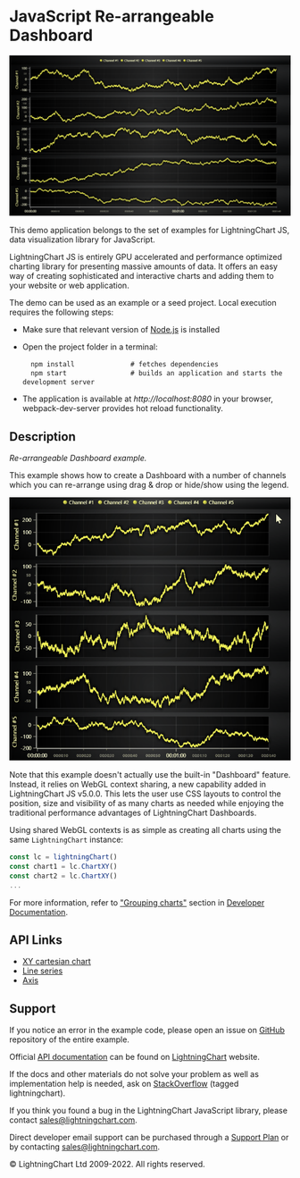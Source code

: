 # JavaScript Re-arrangeable Dashboard

![JavaScript Re-arrangeable Dashboard](dashboardDynamicStacked-darkGold.png)

This demo application belongs to the set of examples for LightningChart JS, data visualization library for JavaScript.

LightningChart JS is entirely GPU accelerated and performance optimized charting library for presenting massive amounts of data. It offers an easy way of creating sophisticated and interactive charts and adding them to your website or web application.

The demo can be used as an example or a seed project. Local execution requires the following steps:

-   Make sure that relevant version of [Node.js](https://nodejs.org/en/download/) is installed
-   Open the project folder in a terminal:

          npm install              # fetches dependencies
          npm start                # builds an application and starts the development server

-   The application is available at _http://localhost:8080_ in your browser, webpack-dev-server provides hot reload functionality.


## Description

_Re-arrangeable Dashboard example._

This example shows how to create a Dashboard with a number of channels which you can re-arrange using drag & drop or hide/show using the legend.

![Hide charts using legend, rearrange charts with drag & drop](./assets/interactions.gif)

Note that this example doesn't actually use the built-in "Dashboard" feature.
Instead, it relies on WebGL context sharing, a new capability added in LightningChart JS v5.0.0.
This lets the user use CSS layouts to control the position, size and visibility of as many charts as needed while enjoying the traditional performance advantages of LightningChart Dashboards.

Using shared WebGL contexts is as simple as creating all charts using the same `LightningChart` instance:

```ts
const lc = lightningChart()
const chart1 = lc.ChartXY()
const chart2 = lc.ChartXY()
...
```

For more information, refer to ["Grouping charts"](https://lightningchart.com/js-charts/docs/basic-topics/grouping-charts/) section in [Developer Documentation](https://lightningchart.com/js-charts/docs/basic-topics/).


## API Links

* [XY cartesian chart]
* [Line series]
* [Axis]


## Support

If you notice an error in the example code, please open an issue on [GitHub][0] repository of the entire example.

Official [API documentation][1] can be found on [LightningChart][2] website.

If the docs and other materials do not solve your problem as well as implementation help is needed, ask on [StackOverflow][3] (tagged lightningchart).

If you think you found a bug in the LightningChart JavaScript library, please contact sales@lightningchart.com.

Direct developer email support can be purchased through a [Support Plan][4] or by contacting sales@lightningchart.com.

[0]: https://github.com/Arction/
[1]: https://lightningchart.com/lightningchart-js-api-documentation/
[2]: https://lightningchart.com
[3]: https://stackoverflow.com/questions/tagged/lightningchart
[4]: https://lightningchart.com/support-services/

© LightningChart Ltd 2009-2022. All rights reserved.


[XY cartesian chart]: https://lightningchart.com/js-charts/api-documentation/v5.1.0/classes/ChartXY.html
[Line series]: https://lightningchart.com/js-charts/api-documentation/v5.1.0/classes/LineSeries.html
[Axis]: https://lightningchart.com/js-charts/api-documentation/v5.1.0/classes/Axis.html

